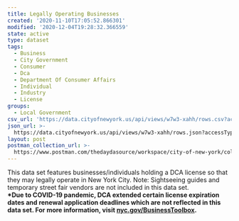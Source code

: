 ```yaml
---
title: Legally Operating Businesses
created: '2020-11-10T17:05:52.866301'
modified: '2020-12-04T19:28:32.366559'
state: active
type: dataset
tags:
  - Business
  - City Government
  - Consumer
  - Dca
  - Department Of Consumer Affairs
  - Individual
  - Industry
  - License
groups:
  - Local Government
csv_url: 'https://data.cityofnewyork.us/api/views/w7w3-xahh/rows.csv?accessType=DOWNLOAD'
json_url: >-
  https://data.cityofnewyork.us/api/views/w7w3-xahh/rows.json?accessType=DOWNLOAD
layout: post
postman_collection_url: >-
  https://www.postman.com/thedaydasource/workspace/city-of-new-york/collection/15909983-1ee5d737-eeb8-4b80-b1f7-2c03e1cf17f8
---
```

This data set features businesses/individuals holding a DCA license so that they may legally operate in New York City. Note: Sightseeing guides and temporary street fair vendors are not included in this data set.</br>
<b>*Due to COVID-19 pandemic, DCA extended certain license expiration dates and renewal application deadlines which are not reflected in this data set. For more information, visit <a href="https://www1.nyc.gov/site/dca/businesses/licenses.page">nyc.gov/BusinessToolbox</a>.</b>
